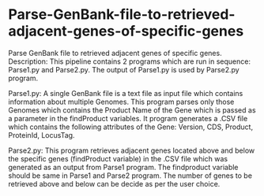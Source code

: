 # Parse-GenBank-file-to-retrieved-adjacent-genes-of-specific-genes
Parse GenBank file to retrieved adjacent genes of specific genes.
Description: This pipeline contains 2 programs which are run in sequence: Parse1.py and Parse2.py. The output of Parse1.py is used by Parse2.py program.

Parse1.py: 
A single GenBank file is a text file as input file which contains information about multiple Genomes. 
This program parses only those Genomes which contains the Product Name of the Gene which is passed as a parameter in the findProduct variables.
It program generates a .CSV file which contains the following attributes of the Gene:  Version, CDS, Product, ProteinId, LocusTag. 

Parse2.py: 
This program retrieves adjacent genes located above and below the specific genes (findProduct variable) in the .CSV file which was generated as an output from Parse1 program. The findproduct variable should be same in Parse1 and Parse2 program. 
The number of genes to be retrieved above and below can be decide as per the user choice.
